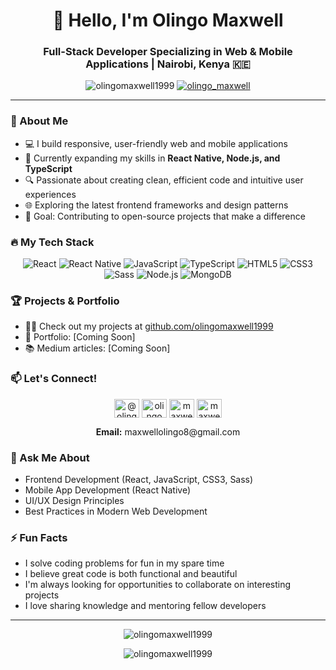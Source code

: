<h1 align="center">👋 Hello, I'm Olingo Maxwell</h1>
<h3 align="center">Full-Stack Developer Specializing in Web & Mobile Applications | Nairobi, Kenya 🇰🇪</h3>

<p align="center">
  <img src="https://komarev.com/ghpvc/?username=olingomaxwell1999&label=Profile%20views&color=0e75b6&style=flat" alt="olingomaxwell1999" />
  <a href="https://twitter.com/olingo_maxwell" target="blank"><img src="https://img.shields.io/twitter/follow/olingo_maxwell?logo=twitter&style=for-the-badge" alt="olingo_maxwell" /></a>
</p>

---

### 🚀 About Me

- 💻 I build responsive, user-friendly web and mobile applications
- 🌱 Currently expanding my skills in **React Native, Node.js, and TypeScript**
- 🔍 Passionate about creating clean, efficient code and intuitive user experiences
- 🌐 Exploring the latest frontend frameworks and design patterns
- 🎯 Goal: Contributing to open-source projects that make a difference

### 🔥 My Tech Stack

<p align="center">
  <img src="https://img.shields.io/badge/React-61DAFB?style=for-the-badge&logo=react&logoColor=black" alt="React"/>
  <img src="https://img.shields.io/badge/React_Native-61DAFB?style=for-the-badge&logo=react&logoColor=black" alt="React Native"/>
  <img src="https://img.shields.io/badge/JavaScript-F7DF1E?style=for-the-badge&logo=javascript&logoColor=black" alt="JavaScript"/>
  <img src="https://img.shields.io/badge/TypeScript-3178C6?style=for-the-badge&logo=typescript&logoColor=white" alt="TypeScript"/>
  <img src="https://img.shields.io/badge/HTML5-E34F26?style=for-the-badge&logo=html5&logoColor=white" alt="HTML5"/>
  <img src="https://img.shields.io/badge/CSS3-1572B6?style=for-the-badge&logo=css3&logoColor=white" alt="CSS3"/>
  <img src="https://img.shields.io/badge/Sass-CC6699?style=for-the-badge&logo=sass&logoColor=white" alt="Sass"/>
  <img src="https://img.shields.io/badge/Node.js-339933?style=for-the-badge&logo=node.js&logoColor=white" alt="Node.js"/>
  <img src="https://img.shields.io/badge/MongoDB-47A248?style=for-the-badge&logo=mongodb&logoColor=white" alt="MongoDB"/>
</p>

### 🏆 Projects & Portfolio

- 👨‍💻 Check out my projects at [github.com/olingomaxwell1999](https://github.com/olingomaxwell1999)
- 💼 Portfolio: [Coming Soon]
- 📚 Medium articles: [Coming Soon]

### 📫 Let's Connect!

<p align="center">
  <a href="https://twitter.com/olingo_maxwell" target="_blank"><img align="center" src="https://raw.githubusercontent.com/rahuldkjain/github-profile-readme-generator/master/src/images/icons/Social/twitter.svg" alt="@olingo_maxwell" height="30" width="40" /></a>
  <a href="https://linkedin.com/in/olingo-maxwell-web-developer" target="_blank"><img align="center" src="https://raw.githubusercontent.com/rahuldkjain/github-profile-readme-generator/master/src/images/icons/Social/linked-in-alt.svg" alt="olingo maxwell" height="30" width="40" /></a>
  <a href="https://www.facebook.com/maxwell.olingo.3/" target="_blank"><img align="center" src="https://raw.githubusercontent.com/rahuldkjain/github-profile-readme-generator/master/src/images/icons/Social/facebook.svg" alt="maxwell olingo" height="30" width="40" /></a>
  <a href="https://www.instagram.com/maxwellolingo/" target="_blank"><img align="center" src="https://raw.githubusercontent.com/rahuldkjain/github-profile-readme-generator/master/src/images/icons/Social/instagram.svg" alt="maxwellolingo" height="30" width="40" /></a>
</p>

<p align="center">
  <b>Email:</b> maxwellolingo8@gmail.com
</p>

### 💬 Ask Me About

- Frontend Development (React, JavaScript, CSS3, Sass)
- Mobile App Development (React Native)
- UI/UX Design Principles
- Best Practices in Modern Web Development

### ⚡ Fun Facts

- I solve coding problems for fun in my spare time
- I believe great code is both functional and beautiful
- I'm always looking for opportunities to collaborate on interesting projects
- I love sharing knowledge and mentoring fellow developers

---

<p align="center">
  <img src="https://github-readme-stats.vercel.app/api/top-langs?username=olingomaxwell1999&show_icons=true&locale=en&layout=compact&theme=radical" alt="olingomaxwell1999" />
</p>

<p align="center">
  <img src="https://github-readme-streak-stats.herokuapp.com/?user=olingomaxwell1999&theme=radical" alt="olingomaxwell1999" />
</p>
